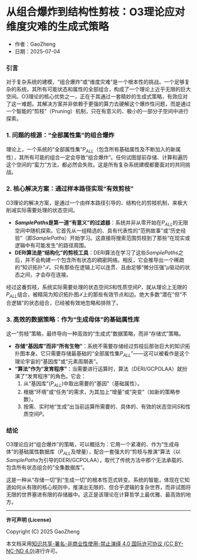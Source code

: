 # **从组合爆炸到结构性剪枝：O3理论应对维度灾难的生成式策略**

- 作者：GaoZheng
- 日期：2025-07-04

### 引言
对于复杂系统的建模，“组合爆炸”或“维度灾难”是一个根本性的挑战。一个足够复杂的系统，其所有可能状态和属性的全部组合，构成了一个理论上近乎无限的巨大空间。O3理论的核心优势之一，正在于其通过一套精妙的生成式策略，有效应对了这一难题。其解决方案并非依赖于更强的算力去硬解这个爆炸性问题，而是通过一个智能的“剪枝”（Pruning）机制，只在有意义的、极小的一部分子空间中进行探索。

### 1. 问题的根源：“全部属性集”的组合爆炸
理论上，一个系统的“全部属性集”$P_{ALL}$（包含所有基础属性及不断加入的新属性），其所有可能的组合一定会导致“组合爆炸”。任何试图提前存储、计算和遍历这个空间的“蛮力”方法，都必然会失败。这是所有复杂系统建模都要面对的共同挑战。

### 2. 核心解决方案：通过样本路径实现“有效剪枝”
O3理论的解决方案，是通过一个由样本路径引导的、结构化的剪枝机制，来极大削减实际需要处理的状态空间。

* **$SamplePaths$是第一道“有意义”的过滤器**：系统并非从零开始在$P_{ALL}$的无限空间中随机探索。它首先从一组精选的、具有代表性的“范例故事”或“历史经验”（即$SamplePaths$）开始学习。这直接将搜索范围剪枝到了那些“在现实或逻辑中有可能发生”的路径周围。
* **DERI算法是“结构化”的剪枝工具**：DERI算法在学习了这些$SamplePaths$之后，并不会构建一个包含所有状态的稠密网络。相反，它会推导出一个稀疏的“知识拓扑”$\mathcal{T}$。只有那些在逻辑上可以连贯、且由足够“微分压强”$\mu$驱动的状态之间，才会存在连接。

经过这番剪枝，系统实际需要处理的状态空间$S$和性质空间$P$，就从理论上无限的$P_{ALL}$组合，被精简为知识拓扑图$\mathcal{T}$上的那些有效节点和边。绝大多数“潜在”但“不合逻辑”的状态组合，已经被有效地忽略和排除了。

### 3. 高效的数据策略：作为“生成母体”的基础属性库
这一“剪枝”策略，最终导向一种高效的“生成式”数据策略，而非“存储式”策略。

* **存储“基因库”而非“所有生物”**：系统不需要存储经过剪枝后那张巨大的知识拓扑图本身。它只需要存储最基础的“全部属性集$P_{ALL}$”——这可以被看作是这个理论宇宙的“基因库”或“元素周期表”。
* **“算法”作为“发育程序”**：当需要进行运算时，算法（DERI/GCPOLAA）就扮演了“发育程序”的角色。它会：
    1.  从“基因库”($P_{ALL}$)中取出需要的“基因”（基础属性）。
    2.  根据“环境”或“任务”的需求，为其加上“增量”或“突变”（如新的策略参数）。
    3.  按需、实时地“生成”出当前运算所需要的、具体的、有效的状态空间$S$和性质空间$P$。

### 结论
O3理论应对“组合爆炸”的策略，可以概括为：它用一个紧凑的、作为“生成母体”的基础属性数据库（$P_{ALL}$及增量），配合一套强大的“剪枝与推演”算法（以$SamplePaths$为引导的DERI/GCPOLAA），取代了传统方法中那个无法承载的、包含所有状态组合的“全集数据库”。

这是一种从“存储一切”到“生成一切”的根本性范式转变。系统的智能，体现在它知道如何从有限的核心规则中，推演出无限的、但合乎逻辑的复杂世界，而非试图将无限的世界塞进有限的存储器中。这正是该理论在计算哲学上最优雅、最高效的地方。

---

**许可声明 (License)**

Copyright (C) 2025 GaoZheng 

本文档采用[知识共享-署名-非商业性使用-禁止演绎 4.0 国际许可协议 (CC BY-NC-ND 4.0)](https://creativecommons.org/licenses/by-nc-nd/4.0/deed.zh-Hans)进行许可。
